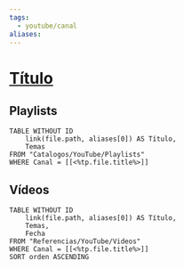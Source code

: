 ```yaml
---
tags:
  - youtube/canal
aliases:
---
```

# [Título](https://www.youtube.com/<%tp.file.title%>)

## Playlists
```dataview
TABLE WITHOUT ID
    link(file.path, aliases[0]) AS Título,
    Temas
FROM "Catalogos/YouTube/Playlists"
WHERE Canal = [[<%tp.file.title%>]]
```

## Vídeos
```dataview
TABLE WITHOUT ID
    link(file.path, aliases[0]) AS Título,
    Temas,
    Fecha    
FROM "Referencias/YouTube/Videos"
WHERE Canal = [[<%tp.file.title%>]]
SORT orden ASCENDING
```
